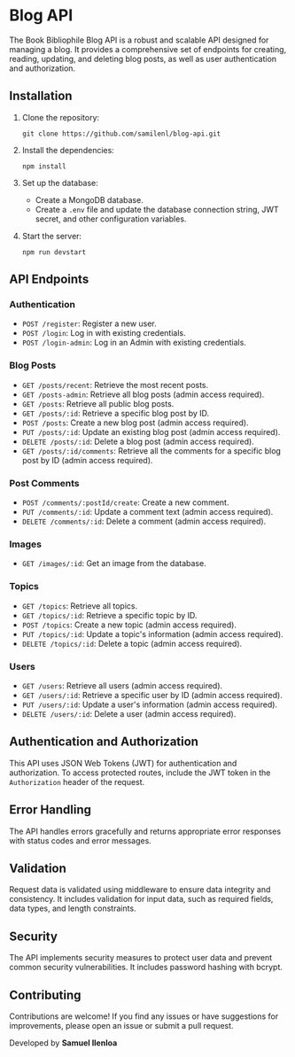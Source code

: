 # Blog API

The Book Bibliophile Blog API is a robust and scalable API designed for managing a blog. It provides a comprehensive set of endpoints for creating, reading, updating, and deleting blog posts, as well as user authentication and authorization.

## Installation

1. Clone the repository:
   ```
   git clone https://github.com/samilenl/blog-api.git
   ```

2. Install the dependencies:
   ```
   npm install
   ```

3. Set up the database:
   - Create a MongoDB database.
   - Create a `.env` file and update the database connection string, JWT secret, and other configuration variables.

4. Start the server:
   ```
   npm run devstart
   ```

## API Endpoints

### Authentication

- `POST /register`: Register a new user.
- `POST /login`: Log in with existing credentials.
- `POST /login-admin`: Log in an Admin with existing credentials.

### Blog Posts

- `GET /posts/recent`: Retrieve the most recent posts.
- `GET /posts-admin`: Retrieve all blog posts (admin access required).
- `GET /posts`: Retrieve all public blog posts.
- `GET /posts/:id`: Retrieve a specific blog post by ID.
- `POST /posts`: Create a new blog post (admin access required).
- `PUT /posts/:id`: Update an existing blog post (admin access required).
- `DELETE /posts/:id`: Delete a blog post (admin access required).
- `GET /posts/:id/comments`: Retrieve all the comments for a specific blog post by ID (admin access required).


### Post Comments

- `POST /comments/:postId/create`: Create a new comment.
- `PUT /comments/:id`: Update a comment text (admin access required).
- `DELETE /comments/:id`: Delete a comment (admin access required).

### Images

- `GET /images/:id`: Get an image from the database.

### Topics

- `GET /topics`: Retrieve all topics.
- `GET /topics/:id`: Retrieve a specific topic by ID.
- `POST /topics`: Create a new topic (admin access required).
- `PUT /topics/:id`: Update a topic's information (admin access required).
- `DELETE /topics/:id`: Delete a topic (admin access required).

### Users

- `GET /users`: Retrieve all users (admin access required).
- `GET /users/:id`: Retrieve a specific user by ID (admin access required).
- `PUT /users/:id`: Update a user's information (admin access required).
- `DELETE /users/:id`: Delete a user (admin access required).

## Authentication and Authorization

This API uses JSON Web Tokens (JWT) for authentication and authorization. To access protected routes, include the JWT token in the `Authorization` header of the request.

## Error Handling

The API handles errors gracefully and returns appropriate error responses with status codes and error messages. 

## Validation

Request data is validated using middleware to ensure data integrity and consistency. It includes validation for input data, such as required fields, data types, and length constraints.

## Security

The API implements security measures to protect user data and prevent common security vulnerabilities. It includes password hashing with bcrypt.

## Contributing

Contributions are welcome! If you find any issues or have suggestions for improvements, please open an issue or submit a pull request.




Developed by __Samuel Ilenloa__
